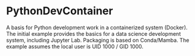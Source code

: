 # PythonDevContainer
A basis for Python development work in a containerized system (Docker). The initial example provides the basics for a data science development system, including Jupyter Lab. Packaging is based on Conda/Mamba. The example assumes the local user is UID 1000 / GID 1000.
